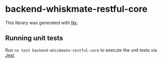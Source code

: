 # backend-whiskmate-restful-core

This library was generated with [Nx](https://nx.dev).

## Running unit tests

Run `nx test backend-whiskmate-restful-core` to execute the unit tests via [Jest](https://jestjs.io).
